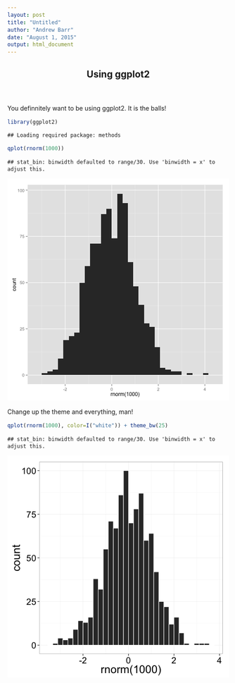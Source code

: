 ```yaml
---
layout: post
title: "Untitled"
author: "Andrew Barr"
date: "August 1, 2015"
output: html_document
---
```


<header class='major'>
  <h2>Using ggplot2</h2>
</header>

You definnitely want to be using ggplot2.  It is the balls!


```r
library(ggplot2)
```

```
## Loading required package: methods
```

```r
qplot(rnorm(1000))
```

```
## stat_bin: binwidth defaulted to range/30. Use 'binwidth = x' to adjust this.
```

![plot of chunk unnamed-chunk-1](/figure/source/2015-08-01-test-post/unnamed-chunk-1-1.png) 

Change up the theme and everything, man!


```r
qplot(rnorm(1000), color=I("white")) + theme_bw(25)
```

```
## stat_bin: binwidth defaulted to range/30. Use 'binwidth = x' to adjust this.
```

![plot of chunk unnamed-chunk-2](/figure/source/2015-08-01-test-post/unnamed-chunk-2-1.png) 
